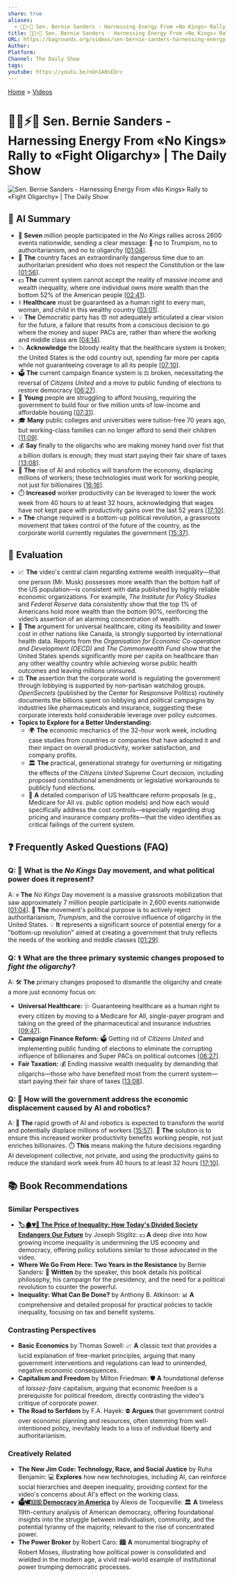 ```yaml
---
share: true
aliases:
  - 🚫👑⚡✊ Sen. Bernie Sanders - Harnessing Energy From «No Kings» Rally to «Fight Oligarchy» | The Daily Show
title: 🚫👑⚡✊ Sen. Bernie Sanders - Harnessing Energy From «No Kings» Rally to «Fight Oligarchy» | The Daily Show
URL: https://bagrounds.org/videos/sen-bernie-sanders-harnessing-energy-from-no-kings-rally-to-fight-oligarchy-the-daily-show
Author:
Platform:
Channel: The Daily Show
tags:
youtube: https://youtu.be/nUn1A0sEDrc
---
```

[Home](../index.md) > [Videos](./index.md)  
# 🚫👑⚡✊ Sen. Bernie Sanders - Harnessing Energy From «No Kings» Rally to «Fight Oligarchy» | The Daily Show  
![Sen. Bernie Sanders - Harnessing Energy From «No Kings» Rally to «Fight Oligarchy» | The Daily Show](https://youtu.be/nUn1A0sEDrc)  
  
## 🤖 AI Summary  
* 🚩 **Seven** million people participated in the *No Kings* rallies across 2600 events nationwide, sending a clear message: 🚫 no to Trumpism, no to authoritarianism, and no to oligarchy \[[01:04](http://www.youtube.com/watch?v=nUn1A0sEDrc&t=64)].  
* 🚨 **The** country faces an extraordinarily dangerous time due to an authoritarian president who does not respect the Constitution or the law \[[01:56](http://www.youtube.com/watch?v=nUn1A0sEDrc&t=116)].  
* 💵 **The** current system cannot accept the reality of massive income and wealth inequality, where one individual owns more wealth than the bottom 52% of the American people \[[02:41](http://www.youtube.com/watch?v=nUn1A0sEDrc&t=161)].  
* ⚕️ **Healthcare** must be guaranteed as a human right to every man, woman, and child in this wealthy country \[[03:01](http://www.youtube.com/watch?v=nUn1A0sEDrc&t=181)].  
* 💡 **The** Democratic party has 😞 not adequately articulated a clear vision for the future, a failure that results from a conscious decision to go where the money and super PACs are, rather than where the working and middle class are \[[04:14](http://www.youtube.com/watch?v=nUn1A0sEDrc&t=254)].  
* 📉 **Acknowledge** the bloody reality that the healthcare system is broken; the United States is the odd country out, spending far more per capita while not guaranteeing coverage to all its people \[[07:10](http://www.youtube.com/watch?v=nUn1A0sEDrc&t=430)].  
* 🗳️ **The** current campaign finance system is ⚖️ broken, necessitating the reversal of *Citizens United* and a move to public funding of elections to restore democracy \[[06:27](http://www.youtube.com/watch?v=nUn1A0sEDrc&t=387)].  
* 🏡 **Young** people are struggling to afford housing, requiring the government to build four or five million units of low-income and affordable housing \[[07:31](http://www.youtube.com/watch?v=nUn1A0sEDrc&t=451)].  
* 🎓 **Many** public colleges and universities were tuition-free 70 years ago, but working-class families can no longer afford to send their children \[[11:09](http://www.youtube.com/watch?v=nUn1A0sEDrc&t=669)].  
* 💰 **Say** finally to the oligarchs who are making money hand over fist that a billion dollars is enough; they must start paying their fair share of taxes \[[13:08](http://www.youtube.com/watch?v=nUn1A0sEDrc&t=788)].  
* 🤖 **The** rise of AI and robotics will transform the economy, displacing millions of workers; these technologies must work for working people, not just for billionaires \[[16:16](http://www.youtube.com/watch?v=nUn1A0sEDrc&t=976)].  
* ⏱️ **Increased** worker productivity can be leveraged to lower the work week from 40 hours to at least 32 hours, acknowledging that wages have not kept pace with productivity gains over the last 52 years \[[17:10](http://www.youtube.com/watch?v=nUn1A0sEDrc&t=1030)].  
* ✊ **The** change required is a bottom-up political revolution, a grassroots movement that takes control of the future of the country, as the corporate world currently regulates the government \[[15:37](http://www.youtube.com/watch?v=nUn1A0sEDrc&t=937)].  
  
## 🤔 Evaluation  
* 📈 **The** video's central claim regarding extreme wealth inequality—that one person (Mr. Musk) possesses more wealth than the bottom half of the US population—is consistent with data published by highly reliable economic organizations. For example, *The Institute for Policy Studies* and *Federal Reserve* data consistently show that the top 1% of Americans hold more wealth than the bottom 90%, reinforcing the video’s assertion of an alarming concentration of wealth.  
* 🏥 **The** argument for universal healthcare, citing its feasibility and lower cost in other nations like Canada, is strongly supported by international health data. Reports from the *Organisation for Economic Co-operation and Development (OECD)* and *The Commonwealth Fund* show that the United States spends significantly more per capita on healthcare than any other wealthy country while achieving worse public health outcomes and leaving millions uninsured.  
* ⚖️ **The** assertion that the corporate world is regulating the government through lobbying is supported by non-partisan watchdog groups. *OpenSecrets* (published by the Center for Responsive Politics) routinely documents the billions spent on lobbying and political campaigns by industries like pharmaceuticals and insurance, suggesting these corporate interests hold considerable leverage over policy outcomes.  
* **Topics to Explore for a Better Understanding:**  
    * 🌍 **The** economic mechanics of the 32-hour work week, including case studies from countries or companies that have adopted it and their impact on overall productivity, worker satisfaction, and company profits.  
    * 🏛️ **The** practical, generational strategy for overturning or mitigating the effects of the *Citizens United* Supreme Court decision, including proposed constitutional amendments or legislative workarounds to publicly fund elections.  
    * 🎯 **A** detailed comparison of US healthcare reform proposals (e.g., Medicare for All vs. public option models) and how each would specifically address the cost controls—especially regarding drug pricing and insurance company profits—that the video identifies as critical failings of the current system.  
  
## ❓ Frequently Asked Questions (FAQ)  
  
### Q: 🚩 What is the *No Kings* Day movement, and what political power does it represent?  
A: ✊ **The** *No Kings* Day movement is a massive grassroots mobilization that saw approximately 7 million people participate in 2,600 events nationwide \[[01:04](http://www.youtube.com/watch?v=nUn1A0sEDrc&t=64)]. 🎯 **The** movement's political purpose is to actively reject authoritarianism, *Trumpism*, and the corrosive influence of oligarchy in the United States. 💡 **It** represents a significant source of potential energy for a "bottom-up revolution" aimed at creating a government that truly reflects the needs of the working and middle classes \[[01:29](http://www.youtube.com/watch?v=nUn1A0sEDrc&t=89)].  
  
### Q: ⚕️ What are the three primary systemic changes proposed to *fight the oligarchy*?  
A: 🛠️ **The** primary changes proposed to dismantle the oligarchy and create a more just economy focus on:  
* **Universal Healthcare:** 🩺 Guaranteeing healthcare as a human right to every citizen by moving to a Medicare for All, single-payer program and taking on the greed of the pharmaceutical and insurance industries \[[09:47](http://www.youtube.com/watch?v=nUn1A0sEDrc&t=587)].  
* **Campaign Finance Reform:** 🗳️ Getting rid of *Citizens United* and implementing public funding of elections to eliminate the corrupting influence of billionaires and Super PACs on political outcomes \[[06:27](http://www.youtube.com/watch?v=nUn1A0sEDrc&t=387)].  
* **Fair Taxation:** 💰 Ending massive wealth inequality by demanding that oligarchs—those who have benefited most from the current system—start paying their fair share of taxes \[[13:08](http://www.youtube.com/watch?v=nUn1A0sEDrc&t=788)].  
  
### Q: 🏢 How will the government address the economic displacement caused by **AI** and robotics?  
A: 🤖 **The** rapid growth of AI and robotics is expected to transform the world and potentially displace millions of workers \[[15:57](http://www.youtube.com/watch?v=nUn1A0sEDrc&t=957)]. 🎯 **The** solution is to ensure this increased worker productivity benefits working people, not just enriches billionaires. ⏱️ **This** means making the future decisions regarding AI development collective, not private, and using the productivity gains to reduce the standard work week from 40 hours to at least 32 hours \[[17:10](http://www.youtube.com/watch?v=nUn1A0sEDrc&t=1030)].  
  
## 📚 Book Recommendations  
  
### Similar Perspectives  
* **[🏷️🏚️💔🏰 The Price of Inequality: How Today's Divided Society Endangers Our Future](../books/the-price-of-inequality-how-todays-divided-society-endangers-our-future.md)** by Joseph Stiglitz: 💵 **A** deep dive into how growing income inequality is undermining the US economy and democracy, offering policy solutions similar to those advocated in the video.  
* **Where We Go From Here: Two Years in the Resistance** by Bernie Sanders: 📖 **Written** by the speaker, this book details his political philosophy, his campaign for the presidency, and the need for a political revolution to counter the powerful.  
* **Inequality: What Can Be Done?** by Anthony B. Atkinson: 📊 **A** comprehensive and detailed proposal for practical policies to tackle inequality, focusing on tax and benefit systems.  
  
### Contrasting Perspectives  
* **Basic Economics** by Thomas Sowell: 📈 **A** classic text that provides a lucid explanation of free-market principles, arguing that many government interventions and regulations can lead to unintended, negative economic consequences.  
* **Capitalism and Freedom** by Milton Friedman: 🛡️ **A** foundational defense of *laissez-faire* capitalism, arguing that economic freedom is a prerequisite for political freedom, directly contrasting the video's critique of corporate power.  
* **The Road to Serfdom** by F.A. Hayek: ⛔️ **Argues** that government control over economic planning and resources, often stemming from well-intentioned policy, inevitably leads to a loss of individual liberty and authoritarianism.  
  
### Creatively Related  
* **The New Jim Code: Technology, Race, and Social Justice** by Ruha Benjamin: 💻 **Explores** how new technologies, including AI, can reinforce social hierarchies and deepen inequality, providing context for the video's concerns about AI's effect on the working class.  
* **[🗳️🕊️🇺🇸 Democracy in America](../books/democracy-in-america.md)** by Alexis de Tocqueville: 🏛️ **A** timeless 19th-century analysis of American democracy, offering foundational insights into the struggle between individualism, community, and the potential tyranny of the majority, relevant to the rise of concentrated power.  
* **The Power Broker** by Robert Caro: 🏙️ **A** monumental biography of Robert Moses, illustrating how political power is consolidated and wielded in the modern age, a vivid real-world example of institutional power trumping democratic processes.